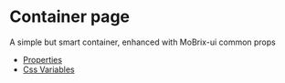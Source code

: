 # Container page

A simple but smart container, enhanced with MoBrix-ui common props

- [Properties](props.md)
- [Css Variables](css-vars.md)
